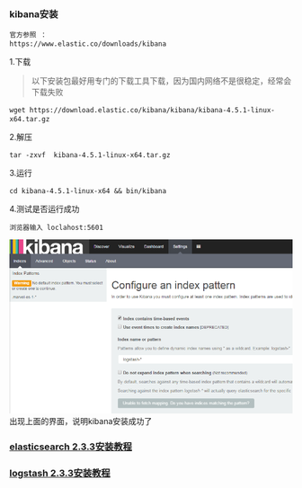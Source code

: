 ### kibana安装
```
官方参照 ：
https://www.elastic.co/downloads/kibana
```

1.下载
> 以下安装包最好用专门的下载工具下载，因为国内网络不是很稳定，经常会下载失败
```
wget https://download.elastic.co/kibana/kibana/kibana-4.5.1-linux-x64.tar.gz
```
2.解压
```
tar -zxvf  kibana-4.5.1-linux-x64.tar.gz 
```

3.运行
```
cd kibana-4.5.1-linux-x64 && bin/kibana

```

4.测试是否运行成功
```
浏览器输入 loclahost:5601
```
![img](https://github.com/yuexing0921/ELK/blob/master/img/init-runing-kibana.png)
出现上面的界面，说明kibana安装成功了

### [elasticsearch 2.3.3安装教程](https://github.com/yuexing0921/ELK/blob/master/install/es2.x@Install.md)
### [logstash 2.3.3安装教程](https://github.com/yuexing0921/ELK/blob/master/install/logstash2.x@Install.md)
